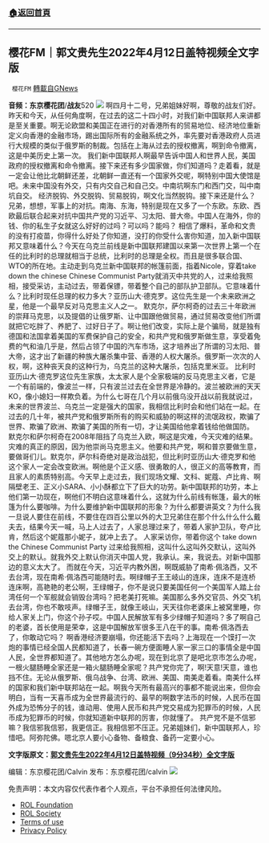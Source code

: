###  [:house:返回首頁](https://github.com/ourhimalayas/txt)
---


## 樱花FM｜郭文贵先生2022年4月12日盖特视频全文字版
` 樱花FM` [轉載自GNews](https://gnews.org/zh-hans/2376126/)

**音频：东京樱花团**/**战友**520
![](https://assets.gnews.org/wp-content/uploads/2022/04/EB11E501-4317-4CFF-AC32-3A32B1C2F512.png)
啊四月十二号，兄弟姐妹好啊，尊敬的战友们好。
昨天和今天，从任何角度啊，在过去的这二十四小时，对我们新中国联邦人来讲都是至关重要。啊无论欧盟和美国正在进行的对香港所有的贸易地位、经济地位重新定义向香港的金融市场，踢出国际所有的金融系统之外，率先要对香港政府人员进行大规模的类似于俄罗斯的制裁。包括在上海从过去的授权撤离，啊到命令撤离，这是中美历史上第一次。
我们新中国联邦人啊最早告诉中国人和世界人民，美国政府的授权撤离和命令撤离。接下来还有多少国家做，你们知道吗？走着看，就是一定会让他比北朝鲜还差，北朝鲜一直还有一个国家外交呢，啊特别中国大使馆是吧。未来中国没有外交，只有内交自己和自己交。中南坑啊东门和西门交，叫中南坑自交。
经济脱钩、外交脱钩、贸易脱钩，啊文化当然脱钩。接下来还是什么？兄弟，想想，军事上的对抗。南海、东海，特别是现在又多了一个东欧。东欧、西欧最后联合起来对抗中国共产党的习近平、习太阳、普大帝。中国人在海外，你的钱、你的私生子女就这么好好的过吗？可以吗？能吗？
相信了爆料，革命和文贵的没有打疫苗，你得什么好处了你知道，没打的你受什么害你知道，加入新中国联邦又意味着什么？今天在乌克兰前线是新中国联邦建国以来第一次世界上第一个在任的比利时的总理就相当于总统，比利时的总理是全权。而且是很多联合国、WTO的所在地。主动走到乌克兰新中国联邦的帐篷前面，指着Nicole，穿着take down the chinese Chinese Communist Party就消灭中共党的人，过来给我照相，接受采访，主动过去，带着保镖，带着整个自己的部队护卫部队。它意味着什么？比利时现任总理的权力多大？亚历山大·德克罗。这位先生是一个未来欧洲之星，他是一个最早反对马克思主义人之一。
默克尔，萨尔柯奇的过去三十年欧洲的崇拜马克思，以及提倡的让俄罗斯、让中国跟他做贸易，通过贸易改变他们所谓就把它吃胖了、养肥了、过好日子了。啊让他们改变，实际上是个骗局，就是独有德国和法国拿着美国的军费保护自己的安全，和共产党和俄罗斯做生意，享受着免费的气和油几乎是，然后占领了中国的汽车市场，这才培养出了所谓的习太阳、普大帝，这才出了新疆的种族大屠杀集中营、香港的人权大屠杀。俄罗斯一次次的人权，啊，这种丧天良的这种行为，乌克兰的这种大屠杀，包括克里米亚。
比利时亚历山大·德克罗这位先生家族，太太家人是个全家极端的反马克思主义者，它是一个有前端的，像波兰一样，只有波兰过去在全世界是冷静的。波兰被欧洲的天天KO，像小媳妇一样欺负着。为什么七哥在几个月以前俄乌没开战以前我就说过，未来的世界波兰、乌克兰一定是强大的国家，我相信比利时会和他们站在一起。在过去的几十年，被共产党和俄罗斯所有的购买和威胁的啊这样的流氓政权，欺骗了世界、欺骗了欧洲、欺骗了美国的所有一切，才让美国给他拿着钱给他做国防。
默克尔和萨尔柯奇在2008年阻挡了乌克兰入欧，啊这是灾难，今天灾难的结果。灾难的真正的原因，因为他崇尚马克思主义。他要和共产党，啊和普京要做生意，要做哥们儿。默克尔，萨尔科奇绝对是政治战犯，但比利时亚历山大·德克罗和他这个家人一定会改变欧洲。啊他是个正义感、很勇敢的人，很正义的高等教育，而且家人的素质特别高。今天早上走过去，我们现场文耀、文科、妮蔻、卢比肯、啊隔壁老王、正义小SARA、小小酥都立下了巨大的功劳。新中国联邦的功劳，本上他们第一功现在，啊他们不明白这意味着什么，这就为什么前线有帐篷，最大的帐篷为什么要咖啡。为什么要维护新中国联邦的形象？为什么都要讲英文？为什么我一旦说人要住在前线，不要住在四百公里以外的大卫兄弟住在那个什么什么什么戴夫去，结果今天一喊，马上人过去了，人家总理过来了，带着人家护卫队，夸卢比肯，然后这个妮蔻那小妮子，就冲上去了。
人家采访你，带着你这个 take down the Chinese Communist Party 过来给我照相，这叫什么这叫外交默认，这叫外交上的默认。就我外交上默认你消灭中国人党，我承认。来，我说去。对新中国那边的意义太大了。
而就在今天，习近平内教外困，啊既威胁了南希·佩洛西，又不去台湾，现在南希·佩洛西可能随时去。啊绿帽子王王岐山的连床，连床不是连桥连床啊，高艳艳的老公啊，王绿帽子，你不是说只要美国任何一个美国军人踏上台湾任何一个军舰就会销毁台湾吗？把老美打死嘛。美国那么多外交官员、外交飞机去台湾，你也不敢吱声。绿帽子王，就像王岐山，天天往你老婆床上被窝里睡，你给人家关上门，你这个孙子哎。中国人民解放军有多少绿帽子知道吗？多了啊自己的老婆，首长使用是荣幸，这是中国解放军很多王八在干的事。南希·佩洛西去了，你敢动它吗？
啊香港经济要崩塌，你还能活下去吗？上海现在一个馍打一次炮的事情已经全国人民都知道了，长春一碗方便面睡人家一家三口的事情全是中国人民，全世界都知道了。其他地方怎么办呢，现在到北京了是吧北京市怎么办呢，一根火腿肠睡全家还是一箱火腿肠睡全家呢？共产党你完了，啊!天意!天意，谁也挡不住。无论从俄罗斯、俄乌战争、台湾、欧洲、美国、南美走着看。南美什么样的国家和我们新中联邦站在一起。啊我今天所有最高兴的事都不能说出来，但你会明白，当有一天喜币成为全世界最流行的、最早的啊数字法币的时候，人民币在国外成为恐怖分子的钱，谁动用、使用人民币和共产党交易成为犯罪币的时候，人民币成为犯罪币的时候，你就知道新中联邦的厉害，你就懂了。
共产党不是不信邪嘛？我信邪我信邪，我更信正。我相信邪不压正。兄弟姐妹们，新中国联邦人，珍惜吧。阿弥陀佛。嗯北京人要小心备物、备粮食、备药一定要小心。

**文字版原文：**[**郭文贵先生2022年4月12日盖特视频（9分34秒）全文字版**](https://gnews.org/zh-hans/2337039/)

编辑：东京樱花团/Calvin
发布：东京樱花团/calvin
![](https://assets.gnews.org/wp-content/uploads/2022/04/18B09338-07A4-435B-8396-FBF30C5ECE94.jpeg)
 

免责声明：本文内容仅代表作者个人观点，平台不承担任何法律风险。

- [ROL Foundation](https://rolfoundation.org/)
- [ROL Society](https://rolsociety.org/)
- [Terms of use](https://gnews.org/terms-of-use-3/)
- [Privacy Policy](https://gnews.org/privacy-policy/)
